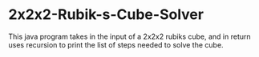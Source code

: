 # 2x2x2-Rubik-s-Cube-Solver
This java program takes in the input of a 2x2x2 rubiks cube, and in return uses recursion to print the list of steps needed to solve the cube. 
